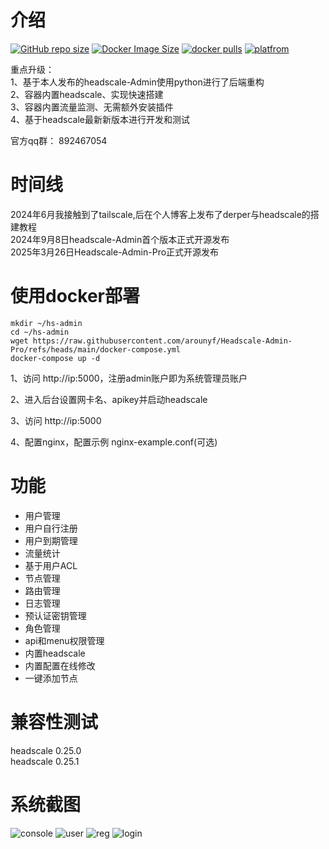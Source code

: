 
# 介绍
[![GitHub repo size](https://img.shields.io/github/repo-size/arounyf/Headscale-Admin-Pro)](https://github.com/arounyf/headscale-Admin)
[![Docker Image Size](https://img.shields.io/docker/image-size/runyf/hs-admin)](https://hub.docker.com/r/runyf/hs-admin)
[![docker pulls](https://img.shields.io/docker/pulls/runyf/hs-admin.svg?color=brightgreen)](https://hub.docker.com/r/runyf/hs-admin)
[![platfrom](https://img.shields.io/badge/platform-amd64%20%7C%20arm64-brightgreen)](https://hub.docker.com/r/runyf/hs-admin/tags)

重点升级：   
1、基于本人发布的headscale-Admin使用python进行了后端重构   
2、容器内置headscale、实现快速搭建   
3、容器内置流量监测、无需额外安装插件   
4、基于headscale最新新版本进行开发和测试   

官方qq群： 892467054
# 时间线
2024年6月我接触到了tailscale,后在个人博客上发布了derper与headscale的搭建教程   
2024年9月8日headscale-Admin首个版本正式开源发布   
2025年3月26日Headscale-Admin-Pro正式开源发布   

# 使用docker部署
```shell
mkdir ~/hs-admin
cd ~/hs-admin
wget https://raw.githubusercontent.com/arounyf/Headscale-Admin-Pro/refs/heads/main/docker-compose.yml
docker-compose up -d
```

   
1、访问 http://ip:5000，注册admin账户即为系统管理员账户   

2、进入后台设置网卡名、apikey并启动headscale   

3、访问 http://ip:5000   

4、配置nginx，配置示例 nginx-example.conf(可选)



# 功能
- 用户管理
- 用户自行注册
- 用户到期管理
- 流量统计
- 基于用户ACL
- 节点管理
- 路由管理
- 日志管理
- 预认证密钥管理
- 角色管理
- api和menu权限管理
- 内置headscale
- 内置配置在线修改
- 一键添加节点


# 兼容性测试
headscale 0.25.0   
headscale 0.25.1   



# 系统截图

![console](https://github.com/user-attachments/assets/6e25da2f-39f9-4217-b79e-344221c8f816)
![user](https://github.com/user-attachments/assets/1906c6ec-eb6f-44b1-af88-237ec16f1e99)
![reg](https://github.com/user-attachments/assets/59a43c57-682a-4cfd-83c0-8aa3d48a3d67)
![login](https://github.com/user-attachments/assets/e3d4029f-cc08-41e7-8dec-7cae4748a761)






